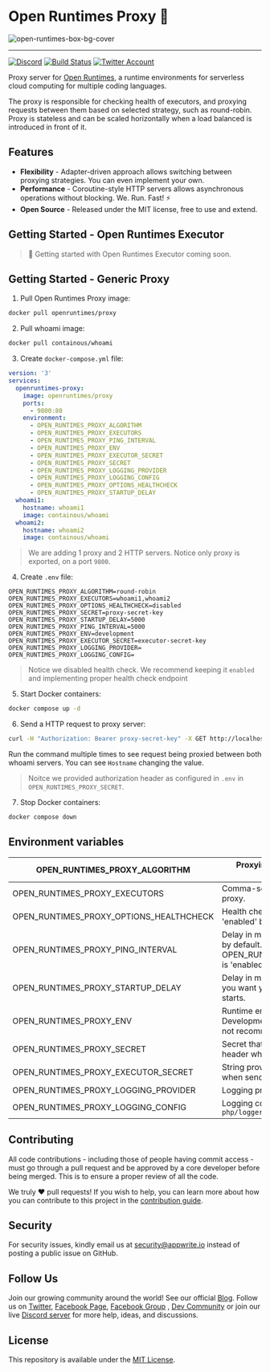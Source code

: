 # Open Runtimes Proxy 👷

![open-runtimes-box-bg-cover](https://user-images.githubusercontent.com/1297371/151676246-0e18f694-dfd7-4bab-b64b-f590fec76ef1.png)

---

[![Discord](https://img.shields.io/discord/937092945713172480?label=discord&style=flat-square)](https://discord.gg/mkZcevnxuf)
[![Build Status](https://github.com/utopia-php/balancing/actions/workflows/tester.yml/badge.svg)](https://github.com/utopia-php/balancing/actions/workflows/tester.yml)
[![Twitter Account](https://img.shields.io/twitter/follow/appwrite?color=00acee&label=twitter&style=flat-square)](https://twitter.com/appwrite)

<!-- [![Docker Pulls](https://img.shields.io/docker/pulls/appwrite/appwrite?color=f02e65&style=flat-square)](https://hub.docker.com/r/appwrite/appwrite) -->

Proxy server for [Open Runtimes](https://github.com/open-runtimes/open-runtimes), a runtime environments for serverless cloud computing for multiple coding languages.

The proxy is responsible for checking health of executors, and proxying requests between them based on selected strategy, such as round-robin. Proxy is stateless and can be scaled horizontally when a load balanced is introduced in front of it.

## Features

* **Flexibility** - Adapter-driven approach allows switching between proxying strategies. You can even implement your own.
* **Performance** - Coroutine-style HTTP servers allows asynchronous operations without blocking. We. Run. Fast! ⚡
* **Open Source** - Released under the MIT license, free to use and extend.

## Getting Started - Open Runtimes Executor

> 🚧 Getting started with Open Runtimes Executor coming soon.

## Getting Started - Generic Proxy

1. Pull Open Runtimes Proxy image:

```bash
docker pull openruntimes/proxy
```

2. Pull whoami image:

```bash
docker pull containous/whoami
```

3. Create `docker-compose.yml` file:

```yml
version: '3'
services:
  openruntimes-proxy:
    image: openruntimes/proxy
    ports:
      - 9800:80
    environment:
      - OPEN_RUNTIMES_PROXY_ALGORITHM
      - OPEN_RUNTIMES_PROXY_EXECUTORS
      - OPEN_RUNTIMES_PROXY_PING_INTERVAL
      - OPEN_RUNTIMES_PROXY_ENV
      - OPEN_RUNTIMES_PROXY_EXECUTOR_SECRET
      - OPEN_RUNTIMES_PROXY_SECRET
      - OPEN_RUNTIMES_PROXY_LOGGING_PROVIDER
      - OPEN_RUNTIMES_PROXY_LOGGING_CONFIG
      - OPEN_RUNTIMES_PROXY_OPTIONS_HEALTHCHECK
      - OPEN_RUNTIMES_PROXY_STARTUP_DELAY
  whoami1:
    hostname: whoami1
    image: containous/whoami
  whoami2:
    hostname: whoami2
    image: containous/whoami
```

> We are adding 1 proxy and 2 HTTP servers. Notice only proxy is exported, on a port `9800`.

4. Create `.env` file:

```
OPEN_RUNTIMES_PROXY_ALGORITHM=round-robin
OPEN_RUNTIMES_PROXY_EXECUTORS=whoami1,whoami2
OPEN_RUNTIMES_PROXY_OPTIONS_HEALTHCHECK=disabled
OPEN_RUNTIMES_PROXY_SECRET=proxy-secret-key
OPEN_RUNTIMES_PROXY_STARTUP_DELAY=5000
OPEN_RUNTIMES_PROXY_PING_INTERVAL=5000
OPEN_RUNTIMES_PROXY_ENV=development
OPEN_RUNTIMES_PROXY_EXECUTOR_SECRET=executor-secret-key
OPEN_RUNTIMES_PROXY_LOGGING_PROVIDER=
OPEN_RUNTIMES_PROXY_LOGGING_CONFIG=
```

> Notice we disabled health check. We recommend keeping it `enabled` and implementing proper health check endpoint

5. Start Docker containers:

```bash
docker compose up -d
```

6. Send a HTTP request to proxy server:

```bash
curl -H "Authorization: Bearer proxy-secret-key" -X GET http://localhost:9800/
```

Run the command multiple times to see request being proxied between both whoami servers. You can see `Hostname` changing the value.

> Noitce we provided authorization header as configured in `.env` in `OPEN_RUNTIMES_PROXY_SECRET`.

7. Stop Docker containers:

```bash
docker compose down
```

## Environment variables

| OPEN_RUNTIMES_PROXY_ALGORITHM           | Proxying algorithm. Supports 'round-robin', 'random'.                                                                                     |
|-----------------------------------------|-------------------------------------------------------------------------------------------------------------------------------------------|
| OPEN_RUNTIMES_PROXY_EXECUTORS           | Comma-separated hostnames of servers under the proxy.                                                                                     |
| OPEN_RUNTIMES_PROXY_OPTIONS_HEALTHCHECK | Health check by HTTP request to /v1/health. 'enabled' by default. To disable, set to 'disabled'.                                          |
| OPEN_RUNTIMES_PROXY_PING_INTERVAL       | Delay in milliseconds between health checks. 10000 by default. Only relevant if OPEN_RUNTIMES_PROXY_OPTIONS_HEALTHCHECK is 'enabled'.     |
| OPEN_RUNTIMES_PROXY_STARTUP_DELAY       | Delay in milliseconds before starting proxy. Useful if you want your executors to be ready before proxy starts.                           |
| OPEN_RUNTIMES_PROXY_ENV                 | Runtime environment. 'production' or 'development'. Development may expose debug information and is not recommended on production server. |
| OPEN_RUNTIMES_PROXY_SECRET              | Secret that needs to be provided in `Authroization` header when talking to proxy.                                                         |
| OPEN_RUNTIMES_PROXY_EXECUTOR_SECRET     | String provided as `Authorization` header by proxy when sending request to executor.                                                      |
| OPEN_RUNTIMES_PROXY_LOGGING_PROVIDER    | Logging provider as supported by `utopia-php/logger`                                                                                      |
| OPEN_RUNTIMES_PROXY_LOGGING_CONFIG      | Logging configuration as requested by `utopia-php/logger`                                                                                 |

## Contributing

All code contributions - including those of people having commit access - must go through a pull request and be approved by a core developer before being merged. This is to ensure a proper review of all the code.

We truly ❤️ pull requests! If you wish to help, you can learn more about how you can contribute to this project in the [contribution guide](CONTRIBUTING.md).

## Security

For security issues, kindly email us at [security@appwrite.io](mailto:security@appwrite.io) instead of posting a public issue on GitHub.

## Follow Us

Join our growing community around the world! See our official [Blog](https://medium.com/appwrite-io). Follow us on [Twitter](https://twitter.com/appwrite), [Facebook Page](https://www.facebook.com/appwrite.io), [Facebook Group](https://www.facebook.com/groups/appwrite.developers/) , [Dev Community](https://dev.to/appwrite) or join our live [Discord server](https://discord.gg/mkZcevnxuf) for more help, ideas, and discussions.

## License

This repository is available under the [MIT License](./LICENSE).
